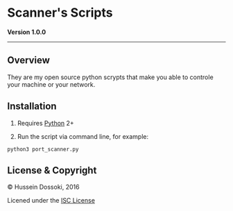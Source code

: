 # Scanner's Scripts

**Version 1.0.0**

---

## Overview

They are my open source python scrypts that make you able to controle your machine or your network.

## Installation

1. Requires [Python](https://www.python.org/) 2+

2. Run the script via command line, for example:
```
python3 port_scanner.py
```

## License & Copyright
© Hussein Dossoki, 2016

Licened under the [ISC License](LICENSE)
